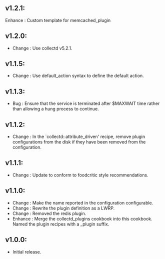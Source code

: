 ## v1.2.1:
Enhance   : Custom template for memcached_plugin

## v1.2.0:
* Change  : Use collectd v5.2.1.

## v1.1.5:
* Change  : Use default_action syntax to define the default action.

## v1.1.3:

* Bug     : Ensure that the service is terminated after $MAXWAIT time rather than allowing a hung process to continue.

## v1.1.2:

* Change  : In the `collectd::attribute_driven' recipe, remove plugin configurations from the disk if they
            have been removed from the configuration.

## v1.1.1:

* Change  : Update to conform to foodcritic style recommendations.

## v1.1.0:

* Change  : Make the name reported in the configuration configurable.
* Change  : Rewrite the plugin definition as a LWRP.
* Change  : Removed the redis plugin.
* Enhance : Merge the collectd_plugins cookbook into this cookbook. Named the plugin recipes with a _plugin suffix.

## v1.0.0:

* Initial release.
